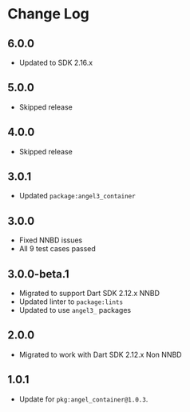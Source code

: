 # Change Log

## 6.0.0

* Updated to SDK 2.16.x

## 5.0.0

* Skipped release

## 4.0.0

* Skipped release

## 3.0.1

* Updated `package:angel3_container`

## 3.0.0

* Fixed NNBD issues
* All 9 test cases passed

## 3.0.0-beta.1

* Migrated to support Dart SDK 2.12.x NNBD
* Updated linter to `package:lints`
* Updated to use `angel3_` packages

## 2.0.0

* Migrated to work with Dart SDK 2.12.x Non NNBD

## 1.0.1

* Update for `pkg:angel_container@1.0.3`.
